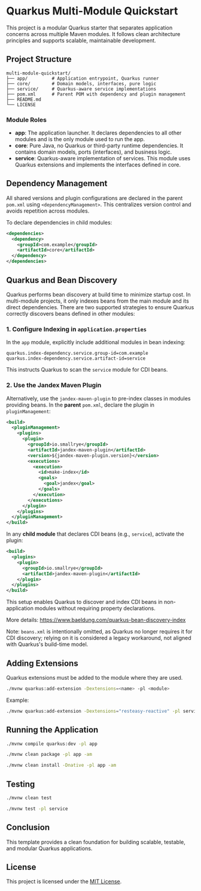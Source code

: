 # Quarkus Multi-Module Quickstart

This project is a modular Quarkus starter that separates application concerns across multiple Maven modules. It follows clean architecture principles and supports scalable, maintainable development.

## Project Structure

```
multi-module-quickstart/
├── app/         # Application entrypoint, Quarkus runner
├── core/        # Domain models, interfaces, pure logic
├── service/     # Quarkus-aware service implementations
├── pom.xml      # Parent POM with dependency and plugin management
├── README.md
└── LICENSE
```


### Module Roles

- **app**: The application launcher. It declares dependencies to all other modules and is the only module used to run the app.
- **core**: Pure Java, no Quarkus or third-party runtime dependencies. It contains domain models, ports (interfaces), and business logic.
- **service**: Quarkus-aware implementation of services. This module uses Quarkus extensions and implements the interfaces defined in core.

## Dependency Management

All shared versions and plugin configurations are declared in the parent `pom.xml` using `<dependencyManagement>`. This centralizes version control and avoids repetition across modules.

To declare dependencies in child modules:

```xml
<dependencies>
  <dependency>
    <groupId>com.example</groupId>
    <artifactId>core</artifactId>
  </dependency>
</dependencies>
```

## Quarkus and Bean Discovery
Quarkus performs bean discovery at build time to minimize startup cost. In multi-module projects, it only indexes beans from the main module and its direct dependencies.
There are two supported strategies to ensure Quarkus correctly discovers beans defined in other modules:
### 1. Configure Indexing in `application.properties`
In the `app` module, explicitly include additional modules in bean indexing:
```properties
quarkus.index-dependency.service.group-id=com.example
quarkus.index-dependency.service.artifact-id=service
```
This instructs Quarkus to scan the `service` module for CDI beans.
### 2. Use the Jandex Maven Plugin
Alternatively, use the `jandex-maven-plugin` to pre-index classes in modules providing beans.
In the **parent** `pom.xml`, declare the plugin in `pluginManagement`:
```xml
<build>
  <pluginManagement>
    <plugins>
      <plugin>
        <groupId>io.smallrye</groupId>
        <artifactId>jandex-maven-plugin</artifactId>
        <version>${jandex-maven-plugin.version}</version>
        <executions>
          <execution>
            <id>make-index</id>
            <goals>
              <goal>jandex</goal>
            </goals>
          </execution>
        </executions>
      </plugin>
    </plugins>
  </pluginManagement>
</build>
```
In any **child module** that declares CDI beans (e.g., `service`), activate the plugin:
```xml
<build>
  <plugins>
    <plugin>
      <groupId>io.smallrye</groupId>
      <artifactId>jandex-maven-plugin</artifactId>
    </plugin>
  </plugins>
</build>
```
This setup enables Quarkus to discover and index CDI beans in non-application modules without requiring property declarations.

More details: https://www.baeldung.com/quarkus-bean-discovery-index  

Note: `beans.xml` is intentionally omitted, as Quarkus no longer requires it for CDI discovery; relying on it is considered a legacy workaround, not aligned with Quarkus's build-time model.

## Adding Extensions

Quarkus extensions must be added to the module where they are used.

```bash
./mvnw quarkus:add-extension -Dextensions=<name> -pl <module>
```

Example:

```bash
./mvnw quarkus:add-extension -Dextensions="resteasy-reactive" -pl service
```

## Running the Application

```bash
./mvnw compile quarkus:dev -pl app
```

```bash
./mvnw clean package -pl app -am
```

```bash
./mvnw clean install -Dnative -pl app -am
```

## Testing

```bash
./mvnw clean test
```

```bash
./mvnw test -pl service
```

## Conclusion

This template provides a clean foundation for building scalable, testable, and modular Quarkus applications.

## License

This project is licensed under the [MIT License](LICENSE).
